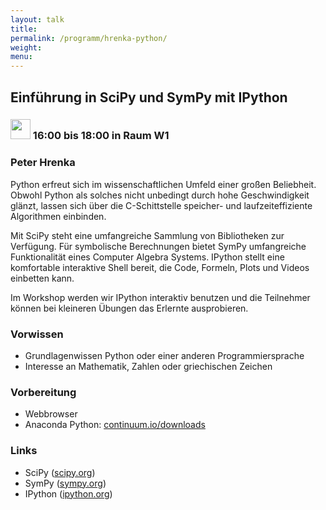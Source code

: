 ```yaml
---
layout: talk
title:
permalink: /programm/hrenka-python/
weight: 
menu:
---
```


## Einführung&nbsp;in&nbsp;SciPy&nbsp;und&nbsp;SymPy&nbsp;mit&nbsp;IPython

### <img height = "32" src="../../images/workshop.svg"> 16:00 bis 18:00 in Raum W1

### Peter&nbsp;Hrenka

Python erfreut sich im wissenschaftlichen Umfeld einer großen Beliebheit.
Obwohl Python als solches nicht unbedingt durch hohe Geschwindigkeit glänzt, lassen sich über die C-Schittstelle speicher- und laufzeiteffiziente Algorithmen einbinden.

Mit SciPy steht eine umfangreiche Sammlung von Bibliotheken zur Verfügung.
Für symbolische Berechnungen bietet SymPy umfangreiche Funktionalität eines Computer Algebra Systems.
IPython stellt eine komfortable interaktive Shell bereit, die Code, Formeln, Plots und Videos einbetten kann.

Im Workshop werden wir IPython interaktiv benutzen und die Teilnehmer können bei kleineren Übungen das Erlernte ausprobieren.

### Vorwissen

- Grundlagenwissen Python oder einer anderen Programmiersprache
- Interesse an Mathematik, Zahlen oder griechischen Zeichen


### Vorbereitung

- Webbrowser
- Anaconda Python: <a href="http://continuum.io/downloads" target="_blank">continuum.io/downloads</a>

### Links

- SciPy (<a href="https://www.scipy.org" target="_blank">scipy.org</a>)
- SymPy (<a href="http://www.sympy.org" target="_blank">sympy.org</a>)
- IPython (<a href="https://ipython.org/" target="_blank">ipython.org</a>)
